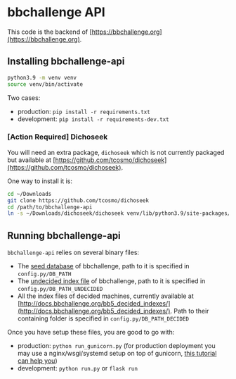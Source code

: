 # bbchallenge API

This code is the backend of [https://bbchallenge.org](https://bbchallenge.org).

## Installing bbchallenge-api

```sh
python3.9 -m venv venv
source venv/bin/activate
```

Two cases:

- production: `pip install -r requirements.txt`
- development: `pip install -r requirements-dev.txt`

### [Action Required] Dichoseek

You will need an extra package, `dichoseek` which is not currently packaged but available at [https://github.com/tcosmo/dichoseek](https://github.com/tcosmo/dichoseek).

One way to install it is:

```sh
cd ~/Downloads
git clone https://github.com/tcosmo/dichoseek
cd /path/to/bbchallenge-api
ln -s ~/Downloads/dichoseek/dichoseek venv/lib/python3.9/site-packages/dichoseek
```

## Running bbchallenge-api

`bbchallenge-api` relies on several binary files:

- The [seed database](https://bbchallenge.org/method#download) of bbchallenge, path to it is specified in `config.py/DB_PATH`
- The [undecided index file](https://github.com/bbchallenge/bbchallenge-undecided-index) of bbchallenge, path to it is specified in `config.py/DB_PATH_UNDECIDED`
- All the index files of decided machines, currently available at [http://docs.bbchallenge.org/bb5_decided_indexes/](http://docs.bbchallenge.org/bb5_decided_indexes/). Path to their containing folder is specified in `config.py/DB_PATH_DECIDED`

Once you have setup these files, you are good to go with:

- production: `python run_gunicorn.py` (for production deployment you may use a nginx/wsgi/systemd setup on top of gunicorn, [this tutorial can help you](https://www.digitalocean.com/community/tutorials/how-to-serve-flask-applications-with-gunicorn-and-nginx-on-ubuntu-20-04))
- development: `python run.py` or `flask run`